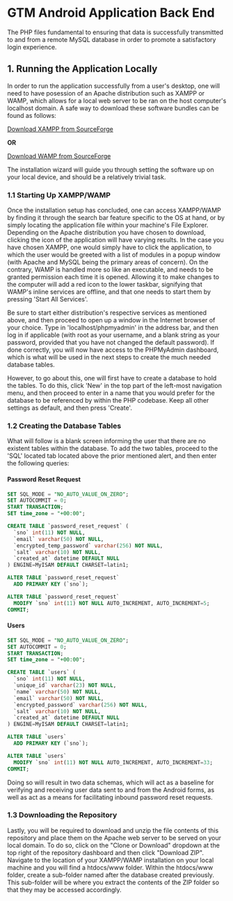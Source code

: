 # GTM Android Application Back End
The PHP files fundamental to ensuring that data is successfully transmitted to and from a remote MySQL database in order to promote a satisfactory login experience.

## 1. Running the Application Locally
In order to run the application successfully from a user's desktop, one will need to have posession of an Apache distribution such as XAMPP or WAMP, which allows for a local web server to be ran on the host computer's localhost domain. A safe way to download these software bundles can be found as follows:

[Download XAMPP from SourceForge](https://sourceforge.net/projects/xampp/)

**OR**

[Download WAMP from SourceForge](https://sourceforge.net/projects/wampserver/)

The installation wizard will guide you through setting the software up on your local device, and should be a relatively trivial task.

### 1.1 Starting Up XAMPP/WAMP
Once the installation setup has concluded, one can access XAMPP/WAMP by finding it through the search bar feature specific to the OS at hand, or by simply locating the application file within your machine's File Explorer. Depending on the Apache distribution you have chosen to download, clicking the icon of the application will have varying results. In the case you have chosen XAMPP, one would simply have to click the application, to which the user would be greeted with a list of modules in a popup window (with Apache and MySQL being the primary areas of concern). On the contrary, WAMP is handled more so like an executable, and needs to be granted permission each time it is opened. Allowing it to make changes to the computer will add a red icon to the lower taskbar, signifying that WAMP's inline services are offline, and that one needs to start them by pressing 'Start All Services'.

Be sure to start either distribution's respective services as mentioned above, and then proceed to open up a window in the Internet browser of your choice. Type in 'localhost/phpmyadmin' in the address bar, and then log in if applicable (with root as your username, and a blank string as your password, provided that you have not changed the default password). If done correctly, you will now have access to the PHPMyAdmin dashboard, which is what will be used in the next steps to create the much needed database tables.

However, to go about this, one will first have to create a database to hold the tables. To do this, click 'New' in the top part of the left-most navigation menu, and then proceed to enter in a name that you would prefer for the database to be referenced by within the PHP codebase. Keep all other settings as default, and then press 'Create'.

### 1.2 Creating the Database Tables
What will follow is a blank screen informing the user that there are no existent tables within the database. To add the two tables, proceed to the 'SQL' located tab located above the prior mentioned alert, and then enter the following queries:

#### Password Reset Request
```sql
SET SQL_MODE = "NO_AUTO_VALUE_ON_ZERO";
SET AUTOCOMMIT = 0;
START TRANSACTION;
SET time_zone = "+00:00";

CREATE TABLE `password_reset_request` (
  `sno` int(11) NOT NULL,
  `email` varchar(50) NOT NULL,
  `encrypted_temp_password` varchar(256) NOT NULL,
  `salt` varchar(10) NOT NULL,
  `created_at` datetime DEFAULT NULL
) ENGINE=MyISAM DEFAULT CHARSET=latin1;

ALTER TABLE `password_reset_request`
  ADD PRIMARY KEY (`sno`);

ALTER TABLE `password_reset_request`
  MODIFY `sno` int(11) NOT NULL AUTO_INCREMENT, AUTO_INCREMENT=5;
COMMIT;
```

#### Users
```sql
SET SQL_MODE = "NO_AUTO_VALUE_ON_ZERO";
SET AUTOCOMMIT = 0;
START TRANSACTION;
SET time_zone = "+00:00";

CREATE TABLE `users` (
  `sno` int(11) NOT NULL,
  `unique_id` varchar(23) NOT NULL,
  `name` varchar(50) NOT NULL,
  `email` varchar(50) NOT NULL,
  `encrypted_password` varchar(256) NOT NULL,
  `salt` varchar(10) NOT NULL,
  `created_at` datetime DEFAULT NULL
) ENGINE=MyISAM DEFAULT CHARSET=latin1;

ALTER TABLE `users`
  ADD PRIMARY KEY (`sno`);

ALTER TABLE `users`
  MODIFY `sno` int(11) NOT NULL AUTO_INCREMENT, AUTO_INCREMENT=33;
COMMIT;
```

Doing so will result in two data schemas, which will act as a baseline for verifying and receiving user data sent to and from the Android forms, as well as act as a means for facilitating inbound password reset requests.

### 1.3 Downloading the Repository
Lastly, you will be required to download and unzip the file contents of this repository and place them on the Apache web server to be served on your local domain. To do so, click on the "Clone or Download" dropdown at the top right of the repository dashboard and then click "Download ZIP". Navigate to the location of your XAMPP/WAMP installation on your local machine and you will find a htdocs/www folder. Within the htdocs/www folder, create a sub-folder named after the database created previously. This sub-folder will be where you extract the contents of the ZIP folder so that they may be accessed accordingly.

